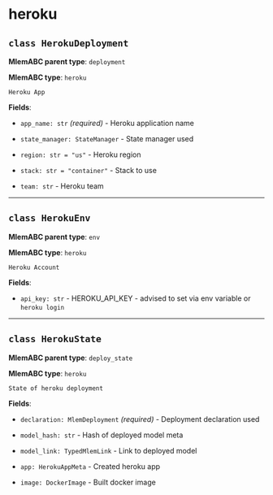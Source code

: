 # heroku

## `class HerokuDeployment`

**MlemABC parent type**: `deployment`

**MlemABC type**: `heroku`

    Heroku App

**Fields**:

- `app_name: str` _(required)_ - Heroku application name

- `state_manager: StateManager` - State manager used

- `region: str = "us"` - Heroku region

- `stack: str = "container"` - Stack to use

- `team: str` - Heroku team

---

## `class HerokuEnv`

**MlemABC parent type**: `env`

**MlemABC type**: `heroku`

    Heroku Account

**Fields**:

- `api_key: str` - HEROKU_API_KEY - advised to set via env variable or
  `heroku login`

---

## `class HerokuState`

**MlemABC parent type**: `deploy_state`

**MlemABC type**: `heroku`

    State of heroku deployment

**Fields**:

- `declaration: MlemDeployment` _(required)_ - Deployment declaration used

- `model_hash: str` - Hash of deployed model meta

- `model_link: TypedMlemLink` - Link to deployed model

- `app: HerokuAppMeta` - Created heroku app

- `image: DockerImage` - Built docker image
